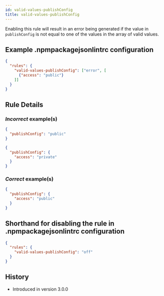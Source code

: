 ```yaml
---
id: valid-values-publishConfig
title: valid-values-publishConfig
---
```


Enabling this rule will result in an error being generated if the value in `publishConfig` is not equal to one of the values in the array of valid values.

## Example .npmpackagejsonlintrc configuration

```json
{
  "rules": {
    "valid-values-publishConfig": ["error", [
      {"access": "public"}
    ]]
  }
}
```

## Rule Details

### *Incorrect* example(s)

```json
{
  "publishConfig": "public"
}
```

```json
{
  "publishConfig": {
    "access": "private"
  }
}
```

### *Correct* example(s)

```json
{
  "publishConfig": {
    "access": "public"
  }
}
```


## Shorthand for disabling the rule in .npmpackagejsonlintrc configuration

```json
{
  "rules": {
    "valid-values-publishConfig": "off"
  }
}
```

## History

* Introduced in version 3.0.0
